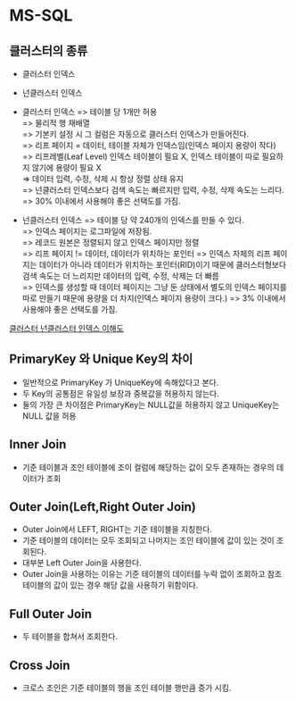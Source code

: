 # MS-SQL

## 클러스터의 종류
* 클러스터 인덱스
* 넌클러스터 인덱스

* 클러스터 인덱스
=> 테이블 당 1개만 허용   
=> 물리적 행 재배열   
=> 기본키 설정 시 그 컬럼은 자동으로 클러스터 인덱스가 만들어진다.   
=> 리프 페이지 = 데이터, 테이블 자체가 인덱스임(인덱스 페이지 용량이 작다)   
=> 리프레벨(Leaf Level) 인덱스 테이블이 필요 X, 인덱스 테이블이 따로 필요하지 않기에 용량이 필요 X   
=> 데이터 입력, 수정, 삭제 시 항상 정렬 상태 유지   
=> 넌클러스터 인덱스보다 검색 속도는 빠르지만 입력, 수정, 삭제 속도는 느리다.   
=> 30% 이내에서 사용해야 좋은 선택도를 가짐.

* 넌클러스터 인덱스
=> 테이블 당 약 240개의 인덱스를 만들 수 있다.   
=> 인덱스 페이지는 로그파일에 저장됨.   
=> 레코드 원본은 정렬되지 않고 인덱스 페이지만 정렬   
=> 리프 페이지 != 데이터, 데이터가 위치하는 포인터
=> 인덱스 자체의 리프 페이지는 데이터가 아니라 데이터가 위치하는 포인터(RID)이기 때문에 클러스터형보다 검색 속도는 더 느리지만 데이터의 입력, 수정, 삭제는 더 빠름   
=> 인덱스를 생성할 때 데이터 페이지는 그냥 둔 상태에서 별도의 인덱스 페이지를 따로 만들기 때문에 용량을 더 차지(인덱스 페이지 용량이 크다.)
=> 3% 이내에서 사용해야 좋은 선택도를 가짐.

[클러스터 넌클러스터 인덱스 이해도](https://mozi.tistory.com/320)


## PrimaryKey 와 Unique Key의 차이
* 일반적으로 PrimaryKey 가 UniqueKey에 속해있다고 본다.   
* 두 Key의 공통점은 유일성 보장과 중복값을 허용하지 않는다.    
* 둘의 가장 큰 차이점은 PrimaryKey는 NULL값을 허용하지 않고 UniqueKey는 NULL 값을 허용

## Inner Join
* 기준 테이블과 조인 테이블에 조이 컬럼에 해당하는 값이 모두 존재하는 경우의 데이터가 조회

## Outer Join(Left,Right Outer Join)
* Outer Join에서 LEFT, RIGHT는 기준 테이블을 지칭한다.   
* 기준 테이블의 데이터는 모두 조회되고 나머지는 조인 테이블에 값이 있는 것이 조회된다.   
* 대부분 Left Outer Join을 사용한다.   
* Outer Join을 사용하는 이유는 기준 테이블의 데이터를 누락 없이 조회하고 참조 테이블의 값이 있는 경우 해당 값을 사용하기 위함이다.   

## Full Outer Join
* 두 테이블을 합쳐서 조회한다.   

## Cross Join
* 크로스 조인은 기준 테이블의 행을 조인 테이블 행만큼 증가 시킴.   


 
